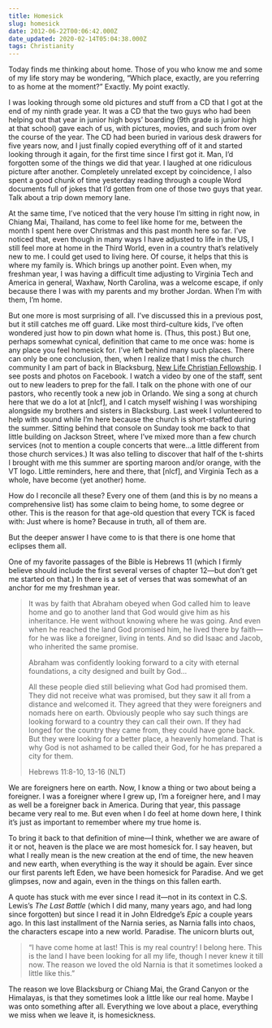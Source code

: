 ```yaml
---
title: Homesick
slug: homesick
date: 2012-06-22T00:06:42.000Z
date_updated: 2020-02-14T05:04:38.000Z
tags: Christianity
---
```


Today finds me thinking about home. Those of you who know me and some of my life story may be wondering, “Which place, exactly, are you referring to as home at the moment?” Exactly. My point exactly.

I was looking through some old pictures and stuff from a CD that I got at the end of my ninth grade year. It was a CD that the two guys who had been helping out that year in junior high boys’ boarding (9th grade is junior high at that school) gave each of us, with pictures, movies, and such from over the course of the year. The CD had been buried in various desk drawers for five years now, and I just finally copied everything off of it and started looking through it again, for the first time since I first got it. Man, I’d forgotten some of the things we did that year. I laughed at one ridiculous picture after another. Completely unrelated except by coincidence, I also spent a good chunk of time yesterday reading through a couple Word documents full of jokes that I’d gotten from one of those two guys that year. Talk about a trip down memory lane.

At the same time, I’ve noticed that the very house I’m sitting in right now, in Chiang Mai, Thailand, has come to feel like home for me, between the month I spent here over Christmas and this past month here so far. I’ve noticed that, even though in many ways I have adjusted to life in the US, I still feel more at home in the Third World, even in a country that’s relatively new to me. I could get used to living here. Of course, it helps that this is where my family is. Which brings up another point. Even when, my freshman year, I was having a difficult time adjusting to Virginia Tech and America in general, Waxhaw, North Carolina, was a welcome escape, if only because there I was with my parents and my brother Jordan. When I’m with them, I’m home.

But one more is most surprising of all. I’ve discussed this in a previous post, but it still catches me off guard. Like most third-culture kids, I’ve often wondered just how to pin down what home is. (Thus, this post.) But one, perhaps somewhat cynical, definition that came to me once was: home is any place you feel homesick for. I’ve left behind many such places. There can only be one conclusion, then, when I realize that I miss the church community I am part of back in Blacksburg, [New Life Christian Fellowship](https://www.nlcf.net/). I see posts and photos on Facebook. I watch a video by one of the staff, sent out to new leaders to prep for the fall. I talk on the phone with one of our pastors, who recently took a new job in Orlando. We sing a song at church here that we do a lot at [nlcf], and I catch myself wishing I was worshiping alongside my brothers and sisters in Blacksburg. Last week I volunteered to help with sound while I’m here because the church is short-staffed during the summer. Sitting behind that console on Sunday took me back to that little building on Jackson Street, where I’ve mixed more than a few church services (not to mention a couple concerts that were…a little different from those church services.) It was also telling to discover that half of the t-shirts I brought with me this summer are sporting maroon and/or orange, with the VT logo. Little reminders, here and there, that [nlcf], and Virginia Tech as a whole, have become (yet another) home.

How do I reconcile all these? Every one of them (and this is by no means a comprehensive list) has some claim to being home, to some degree or other. This is the reason for that age-old question that every TCK is faced with: Just where is home? Because in truth, all of them are.

But the deeper answer I have come to is that there is one home that eclipses them all.

One of my favorite passages of the Bible is Hebrews 11 (which I firmly believe should include the first several verses of chapter 12—but don’t get me started on that.) In there is a set of verses that was somewhat of an anchor for me my freshman year.

> It was by faith that Abraham obeyed when God called him to leave home and go to another land that God would give him as his inheritance. He went without knowing where he was going. And even when he reached the land God promised him, he lived there by faith—for he was like a foreigner, living in tents. And so did Isaac and Jacob, who inherited the same promise.
> 
> Abraham was confidently looking forward to a city with eternal foundations, a city designed and built by God…
> 
> All these people died still believing what God had promised them. They did not receive what was promised, but they saw it all from a distance and welcomed it. They agreed that they were foreigners and nomads here on earth. Obviously people who say such things are looking forward to a country they can call their own. If they had longed for the country they came from, they could have gone back. But they were looking for a better place, a heavenly homeland. That is why God is not ashamed to be called their God, for he has prepared a city for them.
> 
> Hebrews 11:8-10, 13-16 (NLT)

We are foreigners here on earth. Now, I know a thing or two about being a foreigner. I was a foreigner where I grew up, I’m a foreigner here, and I may as well be a foreigner back in America. During that year, this passage became very real to me. But even when I do feel at home down here, I think it’s just as important to remember where my true home is.

To bring it back to that definition of mine—I think, whether we are aware of it or not, heaven is the place we are most homesick for. I say heaven, but what I really mean is the new creation at the end of time, the new heaven and new earth, when everything is the way it should be again. Ever since our first parents left Eden, we have been homesick for Paradise. And we get glimpses, now and again, even in the things on this fallen earth.

A quote has stuck with me ever since I read it—not in its context in C.S. Lewis’s *The Last Battle* (which I did many, many years ago, and had long since forgotten) but since I read it in John Eldredge’s *Epic* a couple years ago. In this last installment of the Narnia series, as Narnia falls into chaos, the characters escape into a new world. Paradise. The unicorn blurts out,

> “I have come home at last! This is my real country! I belong here. This is the land I have been looking for all my life, though I never knew it till now. The reason we loved the old Narnia is that it sometimes looked a little like this.”

The reason we love Blacksburg or Chiang Mai, the Grand Canyon or the Himalayas, is that they sometimes look a little like our real home. Maybe I was onto something after all. Everything we love about a place, everything we miss when we leave it, is homesickness.
